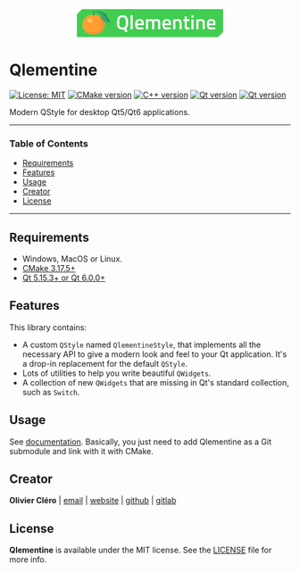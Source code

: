 <div align="center">
	<img height="50" src="branding/logo.svg">
</div>

# Qlementine

[![License: MIT](https://img.shields.io/badge/license-MIT-green)](https://mit-license.org/)
[![CMake version](https://img.shields.io/badge/CMake-3.17.5+-064F8C?logo=cmake)](https://www.qt.io)
[![C++ version](https://img.shields.io/badge/C++-17-00599C?logo=++)](https://www.qt.io)
[![Qt version](https://img.shields.io/badge/Qt-5.15.3+-41CD52?logo=qt)](https://www.qt.io)
[![Qt version](https://img.shields.io/badge/Qt-6.0.0+-41CD52?logo=qt)](https://www.qt.io)

Modern QStyle for desktop Qt5/Qt6 applications.

---

### Table of Contents

- [Requirements](#requirements)
- [Features](#features)
- [Usage](#usage)
- [Creator](#creator)
- [License](#license)

---

## Requirements

- Windows, MacOS or Linux.
- [CMake 3.17.5+](https://cmake.org/download)
- [Qt 5.15.3+ or Qt 6.0.0+](https://www.qt.io/download-qt-installer)

## Features

This library contains:

- A custom `QStyle` named `QlementineStyle`, that implements all the necessary API to give a modern look and feel to your Qt application. It's a drop-in replacement for the default `QStyle`.
- Lots of utilities to help you write beautiful `QWidgets`.
- A collection of new `QWidgets` that are missing in Qt's standard collection, such as `Switch`.

## Usage

See [documentation](dcos/usage.md). Basically, you just need to add Qlementine as a Git submodule and link with it with CMake.

## Creator

**Olivier Cléro** | [email](mailto:oclero@pm.me) | [website](https://www.olivierclero.com) | [github](https://www.github.com/oclero) | [gitlab](https://www.gitlab.com/oclero)

## License

**Qlementine** is available under the MIT license. See the [LICENSE](LICENSE) file for more info.
